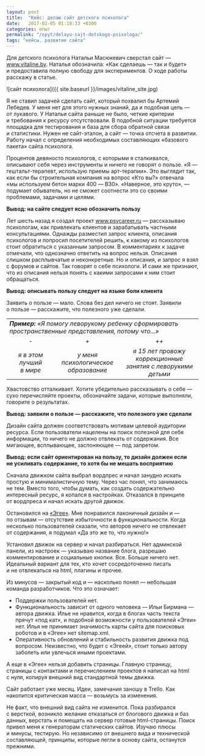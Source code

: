 ```yaml
---
layout: post
title:  "Кейс: делаю сайт детского психолога"
date:   2017-02-05 01:18:33 +0300
categories: опыт
permalink: "/opyt/delayu-sajt-detskogo-psixologa/"
tags: "кейсы, развитие сайта"
---
```

<p>Для детского психолога Натальи Масюкевич сверстал сайт — <a href="http://www.vitaline.by" target="_blank">www.vitaline.by</a>. Наталья обозначила: «Как сделаешь — так и будет» и предоставила полную свободу для экспериментов. О ходе работы расскажу в статье.</p>

![сайт психолога]({{ site.baseurl }}/images/vitaline_site.jpg)

<p>Я не ставил задачей сделать сайт, который похвалил бы Артемий Лебедев. У меня нет для этого нужных знаний, да и подобная цель — от лукавого. У Натальи сайта раньше не было, четкие критерии и требования к ресурсу отсутствовали. В подобной ситуации требуется площадка для тестирования и база для сбора обратной связи и статистики. Нужен не сайт-эталон, а сайт — точка отсчета в развитии. Работу начал с определения необходимых составляющих «базового пакета» сайта психолога.</p>

<p>Процентов девяносто психологов, с которыми я сталкивался, описывают себя через инструменты и ничего не говорят о пользе. «Я — гештальт-терапевт, использую приемы арт-терапии». Это выглядит так, как если бы строительная компания на вопрос «Кто вы?» отвечала «мы используем бетон марки 400 — B30». «Наверное, это круто», — подумает обыватель, но не сможет соотнести это со своими проблемами, задачами и целями.</p>

<p><strong>Вывод: на сайте следует ясно обозначить пользу</strong></p>

<p>Лет шесть назад я создал проект <a href="http://www.psycareer.ru" target="_blank">www.psycareer.ru</a> — рассказываю психологам, как привлекать клиентов и зарабатывать частными консультациями. Однажды разместил запрос клиента, описания психологов и попросил посетителей решить, к какому из психологов стоит обратиться с указанным запросом. В комментариях к задаче отмечали, что однозначно ответить на вопрос нельзя. Описания слишком расплывчатые и неконкретные. Но и описания, и запрос я взял с форумов и сайтов. Так говорят о себе психологи. И сами же признают, что из описания нельзя понять с какими запросами к ним стоит обращаться.</p>

<p><strong>Вывод: описывать пользу следует на языке боли клиента</strong></p>

<p>Заявить о пользе — мало. Слова без дел ничего не стоят. Заявили о пользе — расскажите, что полезного уже сделали.</p>
<table>
<tbody>
<tr>
<td style="width: 615px;" colspan="3"><em><strong>Пример:</strong> «Я помогу леворукому ребенку сформировать пространственные представления, потому что...»</em></td>
</tr>
<tr>
<td style="width: 167px; text-align: center;"><em>-</em></td>
<td style="width: 178px; text-align: center;"><em>+</em></td>
<td style="width: 270px; text-align: center;"><em>++</em></td>
</tr>
<tr>
<td style="width: 167px; text-align: center;"><em>я в этом лучший в мире</em></td>
<td style="width: 178px; text-align: center;"><em>у меня психологическое образование</em></td>
<td style="width: 270px; text-align: center;"><em>я 15 лет провожу коррекционные занятия с леворукими детьми</em></td>
</tr>
</tbody>
</table>
<p></p>
<p>Хвастовство отталкивает. Хотите убедительно рассказывать о себе — сухо перечисляйте проекты, обозначайте задачи, которые выполняли, говорите о результатах.</p>

<p><strong>Вывод: заявили о пользе — расскажите, что полезного уже сделали</strong></p>

<p>Дизайн сайта должен соответствовать мотивам целевой аудитории ресурса. Если пользователи нацелены на поиск полезной для себя информации, то ничего не должно отвлекать от содержания. Все мигающее, всплывающее, заслоняющее — под запретом.</p>

<p><strong>Вывод: если сайт ориентирован на пользу, то дизайн должен если не усиливать содержание, то хотя бы не мешать восприятию</strong></p>

<p>Сначала движком сайта выбрал вордпрес и начал занудно искать простую и минималистичную тему. Через час понял, что занимаюсь не тем. Вместо того, чтобы думать, как создать содержательно интересный ресурс, я копался в настройках. Отказался в принципе от вордпреса и начал искать другой движок.</p>

<p>Остановился на <a href="http://blogengine.ru/" target="_blank">«Эгее»</a>. Мне понравился лаконичный дизайн и — по отзывам — отсутствие избыточности в функциональности. Когда несколько пользователей сказали, что авторов ничего не отвлекает от содержания, я подумал «Да это же то, что нужно!»</p>

<p>Установил движок на сервер и начал разбираться. Нет админской панели, из настроек — указываю название блога, разрешаю комментирование и социальные кнопки. Все. Больше ничего нет. Идеальный вариант для тех, кто хочет сосредоточенно писать и не отвлекаться на html, плагины и прочее.</p>

<p>Из минусов — закрытый код и — насколько понял — небольшая команда разработчиков. Что это означает:
<ul>
 	<li>Поддержки пользователей нет.</li>
 	<li>Функциональность зависит от одного человека — Ильи Бирмана — автора движка. Илье не нравится, когда в блогах часть текста прячут «под кат», и подобной возможности у пользователей «Эгеи» нет. Илья не принимает значимость карты сайта для поисковых роботов и в «Эгее» нет sitemap.xml.</li>
 	<li>Оперативность обновлений и стабильность развития движка под вопросом. Неизвестно, что будет с «Эгеей», стоит только автору заболеть или увлечься иными проектами.</li>
</ul></p>
<p>А еще в «Эгее» нельзя добавить страницы. Главную страницу, страницы с контактами и перечислением проектов я написал на html с нуля, копируя внешний вид стандартной темы движка.</p>

<p>Сайт работает уже месяц. Идеи, замечания заношу в Trello. Как накопится критическая масса — возьмусь за изменения.</p>

<p>Не факт, что внешний вид сайта не изменится. Пока разбирался с версткой, возникло желание отказаться от блогового движка и баз данных, верстать и помещать на сервер готовые html-страницы. Поиск привел меня к генераторам статических сайтов. Изучаю плюсы и минусы, тестирую. Но независимо от внешнего вида и технической составляющей, принципы, которые легли в основу сайта, останутся прежними.</p>
